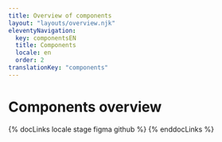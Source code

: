 ```yaml
---
title: Overview of components
layout: "layouts/overview.njk"
eleventyNavigation:
  key: componentsEN
  title: Components
  locale: en
  order: 2
translationKey: "components"
---
```


# Components overview

{% docLinks locale stage figma github %}
{% enddocLinks %}